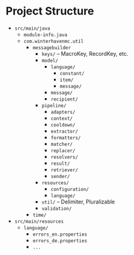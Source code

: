 # Project Structure

- `src/main/java`
    - `module-info.java`
    - `com.winterhavenmc.util`
        - `messagebuilder`
            - `keys/` – MacroKey, RecordKey, etc.
            - `model/`
                - `language/`
                    - `constant/`
                    - `item/`
                    - `message/`
                - `message/`
                - `recipient/`
            - `pipeline/`
                - `adapters/`
                - `context/`
                - `cooldown/`
                - `extractor/`
                - `formatters/`
                - `matcher/`
                - `replacer/`
                - `resolvers/`
                - `result/`
                - `retriever/`
                - `sender/`
            - `resources/`
                - `configuration/`
                - `language/`
            - `util/` – Delimiter, Pluralizable
            - `validation/`
        - `time/`
- `src/main/resources`
    - `language/`
        - `errors_en.properties`
        - `errors_de.properties`
        - `...`
